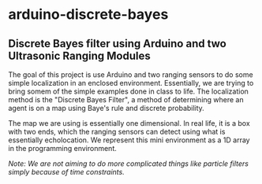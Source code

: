# arduino-discrete-bayes
## Discrete Bayes filter using Arduino and two Ultrasonic Ranging Modules

The goal of this project is use Arduino and two ranging sensors to do some simple localization in an enclosed environment. Essentially, we are trying to bring somem of the simple examples done in class to life. The localization method is the "Discrete Bayes Filter", a method of determining where an agent is on a map using Baye's rule and discrete probability.

The map we are using is essentially one dimensional. In real life, it is a box with two ends, which the ranging sensors can detect using what is essentially echolocation. We represent this mini environment as a 1D array in the programming environment.

*Note: We are not aiming to do more complicated things like particle filters simply because of time constraints.*
